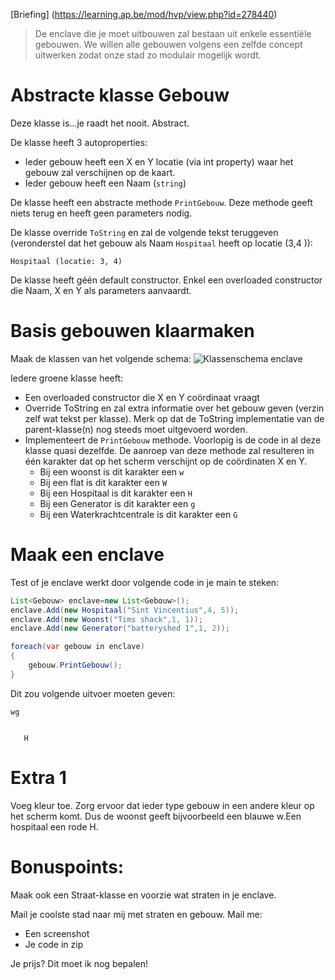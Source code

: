 [Briefing] (https://learning.ap.be/mod/hvp/view.php?id=278440)

> De enclave die je moet uitbouwen zal bestaan uit enkele essentiële gebouwen. We willen alle gebouwen volgens een zelfde concept uitwerken zodat onze stad zo modulair mogelijk wordt. 

# Abstracte klasse Gebouw

Deze klasse is...je raadt het nooit. Abstract.

De klasse heeft 3 autoproperties:
* Ieder gebouw heeft een X en Y locatie (via int property) waar het gebouw zal verschijnen op de kaart.
* Ieder gebouw heeft een Naam (``string``)

De klasse heeft een abstracte methode ``PrintGebouw``. Deze methode geeft niets terug en heeft geen parameters nodig.

De klasse override ``ToString`` en zal de volgende tekst teruggeven (veronderstel dat het gebouw als Naam ``Hospitaal`` heeft op locatie (3,4 )):

<!---{line-numbers:false}--->
```text
Hospitaal (locatie: 3, 4)
```

De klasse heeft géén default constructor. Enkel een overloaded constructor die Naam, X en Y als parameters aanvaardt.

# Basis gebouwen klaarmaken


Maak de klassen van het volgende schema:
![Klassenschema enclave](../assets/7_overerving/corklassen.png)

Iedere groene klasse heeft:
* Een overloaded constructor die X en Y coördinaat vraagt
* Override ToString en zal extra informatie over het gebouw geven (verzin zelf wat tekst per klasse). Merk op dat de ToString implementatie van de parent-klasse(n) nog steeds moet uitgevoerd worden.
* Implementeert de ``PrintGebouw`` methode. Voorlopig is de code in al deze klasse quasi dezelfde. De aanroep van deze methode zal resulteren in één karakter dat op het scherm verschijnt op de coördinaten X en Y.
  * Bij een woonst is dit karakter een ``w``
  * Bij een flat is dit karakter een ``W``
  * Bij een Hospitaal is dit karakter een ``H``
  * Bij een Generator is dit karakter een ``g``
  * Bij een Waterkrachtcentrale is dit karakter een ``G``

# Maak een enclave

Test of je enclave werkt door volgende code in je main te steken:
```java
List<Gebouw> enclave=new List<Gebouw>();
enclave.Add(new Hospitaal("Sint Vincentius",4, 5));
enclave.Add(new Woonst("Tims shack",1, 1));
enclave.Add(new Generator("batteryshed 1",1, 2));

foreach(var gebouw in enclave)
{
    gebouw.PrintGebouw();
}
```

Dit zou volgende uitvoer moeten geven:

```
wg


   H
```

# Extra 1
Voeg kleur toe. Zorg ervoor dat ieder type gebouw in een andere kleur op het scherm komt. Dus de woonst geeft bijvoorbeeld een blauwe w.Een hospitaal een rode H.

# Bonuspoints:
Maak ook een Straat-klasse en voorzie wat straten in je enclave. 

Mail je coolste stad naar mij met straten en gebouw. Mail me:
* Een screenshot
* Je code in zip

Je prijs? Dit moet ik nog bepalen!